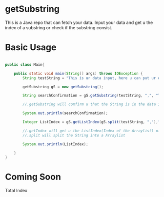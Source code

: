 # getSubstring
This is a Java repo that can fetch your data. Input your data and get u the index of a substring or check if the substring 
consist. 

# Basic Usage
```Java

public class Main{

    public static void main(String[] args) throws IOException {
        String testString = "This is ur data input, here u can put ur data in";

        getSubstring gS = new getSubstring();

        String searchConfirmation = gS.getSubstring(testString, ",", "This is ur data input");

        //.getSubstring will comfirm u that the String is in the data input

        System.out.println(searchConfirmation);

        Integer ListIndex = gS.getListIndex(gS.split(testString, ","),"This is ur data input");

        //.getIndex will get u the ListIndex(Index of the Arraylist) of the data
        //.split will split the String into a Arraylist

        System.out.println(ListIndex);

    }
}
```
# Coming Soon
  Total Index
  

